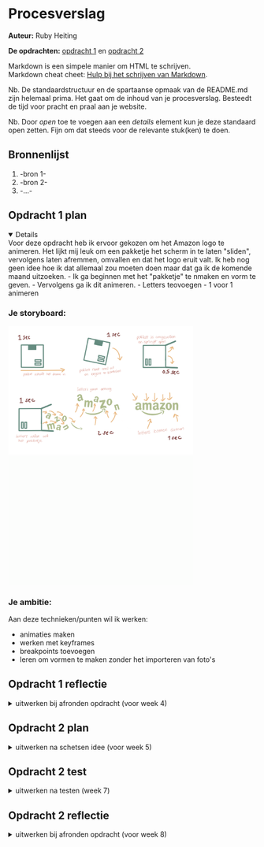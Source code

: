 # Procesverslag
**Auteur:** Ruby Heiting

**De opdrachten:** [opdracht 1](opdracht1/index.html) en [opdracht 2](opdracht2/index.html)


Markdown is een simpele manier om HTML te schrijven.  
Markdown cheat cheet: [Hulp bij het schrijven van Markdown](https://github.com/adam-p/markdown-here/wiki/Markdown-Cheatsheet).

Nb. De standaardstructuur en de spartaanse opmaak van de README.md zijn helemaal prima. Het gaat om de inhoud van je procesverslag. Besteedt de tijd voor pracht en praal aan je website.

Nb. Door *open* toe te voegen aan een *details* element kun je deze standaard open zetten. Fijn om dat steeds voor de relevante stuk(ken) te doen.



## Bronnenlijst
  1. -bron 1-
  2. -bron 2-
  3. -...-



## Opdracht 1 plan

<details open>
  Voor deze opdracht heb ik ervoor gekozen om het Amazon logo te animeren. Het lijkt mij leuk om een pakketje het scherm in te laten "sliden", vervolgens laten afremmen, omvallen en dat het logo eruit valt. Ik heb nog geen idee hoe ik dat allemaal zou moeten doen maar dat ga ik de komende maand uitzoeken. 
- Ik ga beginnen met het "pakketje" te nmaken en vorm te geven.
- Vervolgens ga ik dit animeren.
- Letters teovoegen
- 1 voor 1 animeren


  ### Je storyboard:
  <img src="readme-images/Storybord.PNG" width="375px" alt="storyboard voor opdracht 1">
   <img src="readme-images/AnimatieStorybord.GIF" width="375px" alt="storyboard voor opdracht 1">


  ### Je ambitie: 
  Aan deze technieken/punten wil ik werken:
  - animaties maken
  - werken met keyframes
  - breakpoints toevoegen
  - leren om vormen te maken zonder het importeren van foto's
 
</details>



## Opdracht 1 reflectie

<details>
  <summary>uitwerken bij afronden opdracht (voor week 4)</summary>


  ### Je uitkomst - karakteristiek screenshot(s):
  <img src="readme-images/dummy-plaatje.svg" width="375px" alt="uitomst opdracht 1">


  ### Dit ging goed/Heb ik geleerd: 
  - Het animeren van het pakketje vond ik nog verassend makkelijk. 
  - ik kon het font online niet vinden dus ik heb zelf de letters moeten overtrekken op mijn iPad en deze vervolgens in een fontmaker moeten zetten. Dit was de eerste keer dat ik dit gedaan heb en vond het nog verrassend makkelijk. Ik ga dit zeker in de toekomst nog een keer gebruiken als ik een bepaald font niet kan vinden of verder wil customizen. Het kost wel best wat extra tijd maar dat was het zeker waard.

  <img src="readme-images/dummy-plaatje.svg" width="375px" alt="top">


  ### Dit was lastig/Is niet gelukt:
 - Ik ben vast gelopen met het centreren en responsive maken van de content. Hij werkt nu op iPhone en volledig desktop voormaat maar daar tussenin doet hij raar. Ik hoop dit nog te kunnen fixen voor de uiteindelijke oplevering.
 - Ook vond ik het lastig om de letters draaiend uit de doos te laten vallen. Het is uiteindelijk redelijk goed geluit maar heb heel veel dingen moeten proberen om te zo te laten werken. Omdat de doos draait moeten de letters in eerste instantie gedraaid in de doos staan. Hierdoor werkt de logica van de orientatie van de letters niet meer.

  <img src="readme-images/dummy-plaatje.svg" width="375px" alt="bummer">
</details>



## Opdracht 2 plan

<details>
  <summary>uitwerken na schetsen idee (voor week 5)</summary>


  ### Je ontwerp:
  <img src="readme-images/dummy-plaatje.svg" width="375px" alt="ontwerp opdracht 2">


  ### Je ambitie: 
  Aan deze technieken/punten wil ik werken:
  - punt 1
  - punt 2
  - nog een punt
  - ...
</details>



## Opdracht 2 test

<details>
  <summary>uitwerken na testen (week 7)</summary>

  Neem minimaal 5 bevindingen op:



  ### Bevinding 1:
  Omschrijving van wat er nog niet orde was (tekst en afbeeding(en)).

  #### oplossing:
  Beschrijving hoe je het hebt hebt opgelost of als het niet gelukt is hoe je het zou oplossen (tekst en afbeeding(en)).



  ### Bevinding 2:
  Omschrijving van wat er nog niet orde was (tekst en afbeeding(en)).

  #### oplossing:
  Beschrijving hoe je het hebt hebt opgelost of als het niet gelukt is hoe je het zou oplossen (tekst en afbeeding(en)).



  ### Bevinding 3:
  ...
</details>



## Opdracht 2 reflectie

<details>
  <summary>uitwerken bij afronden opdracht (voor week 8)</summary>

  ### Je uitkomst - karakteristiek screenshot(s):
  <img src="readme-images/dummy-plaatje.svg" width="375px" alt="uitkomst opdracht 2">


  ### Dit ging goed/Heb ik geleerd: 
  Korte omschrijving met plaatje(s)

  <img src="readme-images/dummy-plaatje.svg" width="375px" alt="top">


  ### Dit was lastig/Is niet gelukt:
  Korte omschrijving met plaatje(s)

  <img src="readme-images/dummy-plaatje.svg" width="375px" alt="bummer">
</details>
